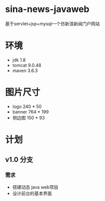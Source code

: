 # sina-news-javaweb

基于servlet+jsp+mysql一个仿新浪新闻门户网站


# 环境
* jdk 1.8
* tomcat 9.0.48
* maven 3.6.3

# 图片尺寸
* logo  240 * 50
* banner 764 * 199
* 侧边图  150 * 93

# 计划

## v1.0 分支
### 需求
* 搭建动态 java web项目
* 设计前台的基本界面







